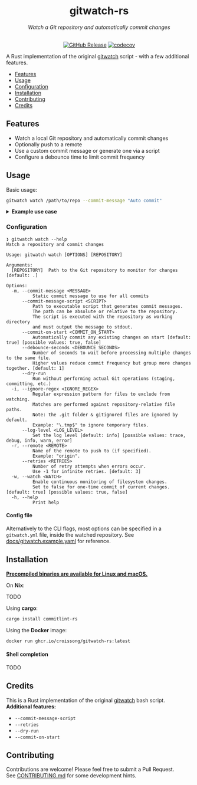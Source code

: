 <div align="center">

<h1>gitwatch-rs</h1>
<em>Watch a Git repository and automatically commit changes</em><br/><br/>

[![GitHub Release](https://img.shields.io/github/v/release/croissong/gitwatch-rs)](https://github.com/croissong/gitwatch-rs/releases/latest)
[![codecov](https://codecov.io/gh/croissong/gitwatch-rs/graph/badge.svg?token=UBV2B6146B)](https://codecov.io/gh/croissong/gitwatch-rs)

</div>

A Rust implementation of the original [gitwatch](https://github.com/gitwatch/gitwatch) script - with a few additional features.

- [Features](#features)
- [Usage](#usage)
- [Configuration](#configuration)
- [Installation](#installation)
- [Contributing](#contributing)
- [Credits](#credits)

## Features

- Watch a local Git repository and automatically commit changes
- Optionally push to a remote 
- Use a custom commit message or generate one via a script
- Configure a debounce time to limit commit frequency 


## Usage

Basic usage:
```bash
gitwatch watch /path/to/repo --commit-message "Auto commit"
```

<details>
<summary><b>Example use case</b></summary>

I use the tool to watch my notes and automatically 

in action:
asciicinema

</details>

### Configuration

```console
❯ gitwatch watch --help
Watch a repository and commit changes

Usage: gitwatch watch [OPTIONS] [REPOSITORY]

Arguments:
  [REPOSITORY]  Path to the Git repository to monitor for changes [default: .]

Options:
  -m, --commit-message <MESSAGE>
          Static commit message to use for all commits
      --commit-message-script <SCRIPT>
          Path to executable script that generates commit messages.
          The path can be absolute or relative to the repository.
          The script is executed with the repository as working directory
          and must output the message to stdout.
      --commit-on-start <COMMIT_ON_START>
          Automatically commit any existing changes on start [default: true] [possible values: true, false]
      --debounce-seconds <DEBOUNCE_SECONDS>
          Number of seconds to wait before processing multiple changes to the same file.
          Higher values reduce commit frequency but group more changes together. [default: 1]
      --dry-run
          Run without performing actual Git operations (staging, committing, etc.)
  -i, --ignore-regex <IGNORE_REGEX>
          Regular expression pattern for files to exclude from watching.
          Matches are performed against repository-relative file paths.
          Note: the .git folder & gitignored files are ignored by default.
          Example: "\.tmp$" to ignore temporary files.
      --log-level <LOG_LEVEL>
          Set the log level [default: info] [possible values: trace, debug, info, warn, error]
  -r, --remote <REMOTE>
          Name of the remote to push to (if specified).
          Example: "origin".
      --retries <RETRIES>
          Number of retry attempts when errors occur.
          Use -1 for infinite retries. [default: 3]
  -w, --watch <WATCH>
          Enable continuous monitoring of filesystem changes.
          Set to false for one-time commit of current changes. [default: true] [possible values: true, false]
  -h, --help
          Print help
```

#### Config file

Alternatively to the CLI flags, most options can be specified in a `gitwatch.yml` file, inside the watched repository.
See [docs/gitwatch.example.yaml](docs/gitwatch.example.yaml) for reference.

## Installation

**[Precompiled binaries are available for Linux and macOS.](https://github.com/croissong/gitwatch-rs/releases)**


On **Nix**:

TODO

Using **cargo**:

```sh
cargo install commitlint-rs
```

Using the **Docker** image:

```sh
docker run ghcr.io/croissong/gitwatch-rs:latest
```


#### Shell completion

TODO

## Credits

This is a Rust implementation of the original [gitwatch](https://github.com/gitwatch/gitwatch) bash script.
**Additional features:**
- `--commit-message-script`
- `--retries`
- `--dry-run`
- `--commit-on-start`

## Contributing

Contributions are welcome! Please feel free to submit a Pull Request.  
See [CONTRIBUTING.md](CONTRIBUTING.md) for some development hints.
